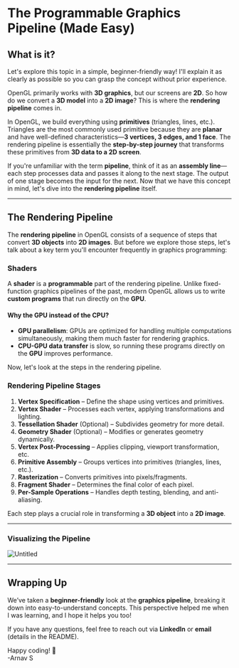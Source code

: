 # The Programmable Graphics Pipeline (Made Easy)

## What is it?

Let's explore this topic in a simple, beginner-friendly way! I'll explain it as clearly as possible so you can grasp the concept without prior experience.  

OpenGL primarily works with **3D graphics**, but our screens are **2D**. So how do we convert a **3D model** into a **2D image**? This is where the **rendering pipeline** comes in.  

In OpenGL, we build everything using **primitives** (triangles, lines, etc.). Triangles are the most commonly used primitive because they are **planar** and have well-defined characteristics—**3 vertices, 3 edges, and 1 face**. The rendering pipeline is essentially the **step-by-step journey** that transforms these primitives from **3D data to a 2D screen**.  

If you're unfamiliar with the term **pipeline**, think of it as an **assembly line**—each step processes data and passes it along to the next stage. The output of one stage becomes the input for the next. Now that we have this concept in mind, let's dive into the **rendering pipeline** itself.  

---

## The Rendering Pipeline  

The **rendering pipeline** in OpenGL consists of a sequence of steps that convert **3D objects** into **2D images**. But before we explore those steps, let's talk about a key term you'll encounter frequently in graphics programming:  

### **Shaders**  

A **shader** is a **programmable** part of the rendering pipeline. Unlike fixed-function graphics pipelines of the past, modern OpenGL allows us to write **custom programs** that run directly on the **GPU**.  

#### Why the **GPU** instead of the **CPU**?  
- **GPU parallelism**: GPUs are optimized for handling multiple computations simultaneously, making them much faster for rendering graphics.  
- **CPU-GPU data transfer** is slow, so running these programs directly on the **GPU** improves performance.  

Now, let's look at the steps in the rendering pipeline.  

### **Rendering Pipeline Stages**  

1. **Vertex Specification** – Define the shape using vertices and primitives.  
2. **Vertex Shader** – Processes each vertex, applying transformations and lighting.  
3. **Tessellation Shader** (Optional) – Subdivides geometry for more detail.  
4. **Geometry Shader** (Optional) – Modifies or generates geometry dynamically.  
5. **Vertex Post-Processing** – Applies clipping, viewport transformation, etc.  
6. **Primitive Assembly** – Groups vertices into primitives (triangles, lines, etc.).  
7. **Rasterization** – Converts primitives into pixels/fragments.  
8. **Fragment Shader** – Determines the final color of each pixel.  
9. **Per-Sample Operations** – Handles depth testing, blending, and anti-aliasing.  

Each step plays a crucial role in transforming a **3D object** into a **2D image**.  

---

### **Visualizing the Pipeline**  
![Untitled](https://github.com/user-attachments/assets/ce36bc2d-bd9c-4593-9d1e-ab411a1fbe2a)


---

## **Wrapping Up**  

We’ve taken a **beginner-friendly** look at the **graphics pipeline**, breaking it down into easy-to-understand concepts. This perspective helped me when I was learning, and I hope it helps you too!  

If you have any questions, feel free to reach out via **LinkedIn** or **email** (details in the README).  

Happy coding! 🚀  
-Arnav S

